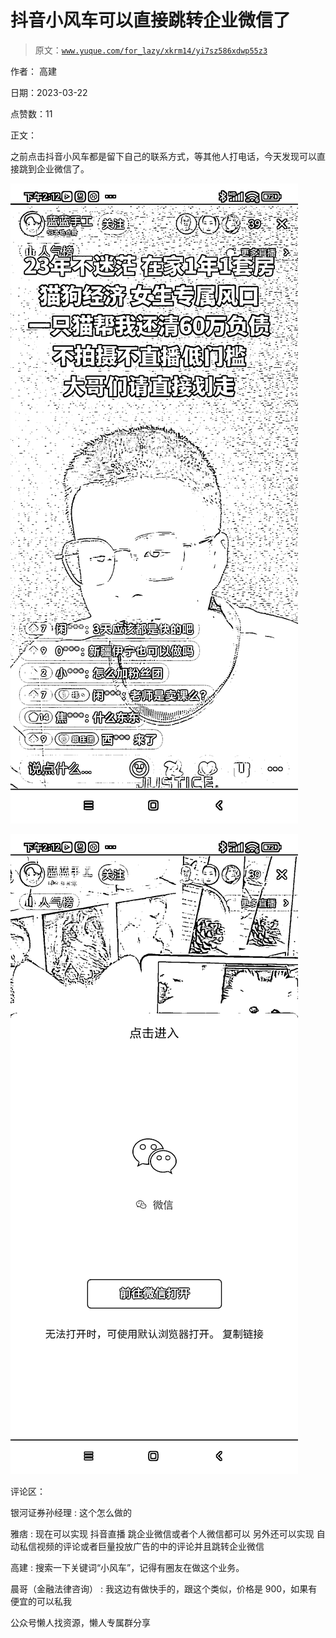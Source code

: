 # 抖音小风车可以直接跳转企业微信了

> 原文：[`www.yuque.com/for_lazy/xkrm14/yi7sz586xdwp55z3`](https://www.yuque.com/for_lazy/xkrm14/yi7sz586xdwp55z3)

作者： 高建

日期：2023-03-22

点赞数：11

正文：

之前点击抖音小风车都是留下自己的联系方式，等其他人打电话，今天发现可以直接跳到企业微信了。

![](img/f60d4383c87d731434eca44ed3643afc.png)

![](img/d770805f03f6ffa7c3677696ce16f752.png)

评论区：

银河证券孙经理 : 这个怎么做的

雅痞 : 现在可以实现 抖音直播 跳企业微信或者个人微信都可以 另外还可以实现 自动私信视频的评论或者巨量投放广告的中的评论并且跳转企业微信

高建 : 搜索一下关键词“小风车”，记得有圈友在做这个业务。

晨哥（金融法律咨询） : 我这边有做快手的，跟这个类似，价格是 900，如果有便宜的可以私我

公众号懒人找资源，懒人专属群分享

